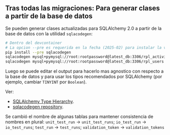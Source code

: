 ## Tras todas las migraciones: Para generar clases a partir de la base de datos

Se pueden generar clases actualizadas para SQLAlchemy 2.0 a partir de la base de datos con la utilidad `sqlacodegen`:

```bash
# Dentro del devcontainer
# La opcion --pre es requerida en la fecha (2025-02) para instalar la version 3.0.0rc5 que soporta SQLAlchemy 2.0
pip install --pre sqlacodegen
sqlacodegen mysql+pymysql://root:rootpassword@latest_db:3306/rpl_activities > autogenerated_rpl_activities.py
sqlacodegen mysql+pymysql://root:rootpassword@latest_db:3306/rpl_users > autogenerated_rpl_users.py
```

Luego se puede editar el output para hacerlo mas agnostico con respecto a la base de datos y para usar los tipos recomendados por SQLAlchemy (por ejemplo, cambiar `TINYINT` por `Boolean`).

Ver: 
- [SQLAlchemy Type Hierarchy](https://docs.sqlalchemy.org/en/20/core/type_basics.html).
- [sqlacodegen repository](https://github.com/agronholm/sqlacodegen).

Se cambió el nombre de algunas tablas para mantener consistencia de nombres en plural: `unit_test_run` -> `unit_test_runs`; `io_test_run` -> `io_test_runs`; `test_run` -> `test_runs`; `validation_token` -> `validation_tokens`
